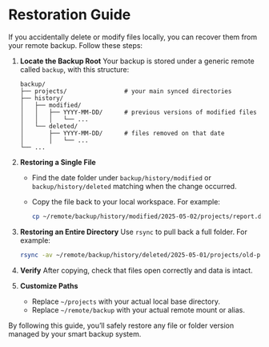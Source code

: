 # Restoration Guide

If you accidentally delete or modify files locally, you can recover them from your remote backup. Follow these steps:

1. **Locate the Backup Root**
   Your backup is stored under a generic remote called `backup`, with this structure:

   ```
   backup/
   ├── projects/                # your main synced directories
   ├── history/
   │   ├── modified/
   │   │   ├── YYYY-MM-DD/      # previous versions of modified files
   │   │   │   └── ...
   │   └── deleted/
   │       ├── YYYY-MM-DD/      # files removed on that date
   │       │   └── ...
   └── ...
   ```

2. **Restoring a Single File**

   * Find the date folder under `backup/history/modified` or `backup/history/deleted` matching when the change occurred.
   * Copy the file back to your local workspace. For example:

     ```bash
     cp ~/remote/backup/history/modified/2025-05-02/projects/report.docx ~/projects/report.docx
     ```

3. **Restoring an Entire Directory**
   Use `rsync` to pull back a full folder. For example:

   ```bash
   rsync -av ~/remote/backup/history/deleted/2025-05-01/projects/old-project/ ~/projects/old-project/
   ```

4. **Verify**
   After copying, check that files open correctly and data is intact.

5. **Customize Paths**

   * Replace `~/projects` with your actual local base directory.
   * Replace `~/remote/backup` with your actual remote mount or alias.

By following this guide, you’ll safely restore any file or folder version managed by your smart backup system.

